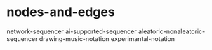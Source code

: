 # nodes-and-edges
network-sequencer ai-supported-sequencer aleatoric-nonaleatoric-sequencer drawing-music-notation experimantal-notation

